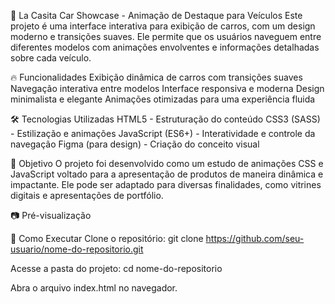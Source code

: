 🚗 La Casita Car Showcase - Animação de Destaque para Veículos
Este projeto é uma interface interativa para exibição de carros, com um design moderno e transições suaves. Ele permite que os usuários naveguem entre diferentes modelos com animações envolventes e informações detalhadas sobre cada veículo.

🔥 Funcionalidades
Exibição dinâmica de carros com transições suaves
Navegação interativa entre modelos
Interface responsiva e moderna
Design minimalista e elegante
Animações otimizadas para uma experiência fluida

🛠️ Tecnologias Utilizadas
HTML5 - Estruturação do conteúdo
CSS3 (SASS) - Estilização e animações
JavaScript (ES6+) - Interatividade e controle da navegação
Figma (para design) - Criação do conceito visual

🎯 Objetivo
O projeto foi desenvolvido como um estudo de animações CSS e JavaScript voltado para a apresentação de produtos de maneira dinâmica e impactante. Ele pode ser adaptado para diversas finalidades, como vitrines digitais e apresentações de portfólio.

📷 Pré-visualização

🚀 Como Executar
Clone o repositório:
git clone https://github.com/seu-usuario/nome-do-repositorio.git

Acesse a pasta do projeto:
cd nome-do-repositorio

Abra o arquivo index.html no navegador.
